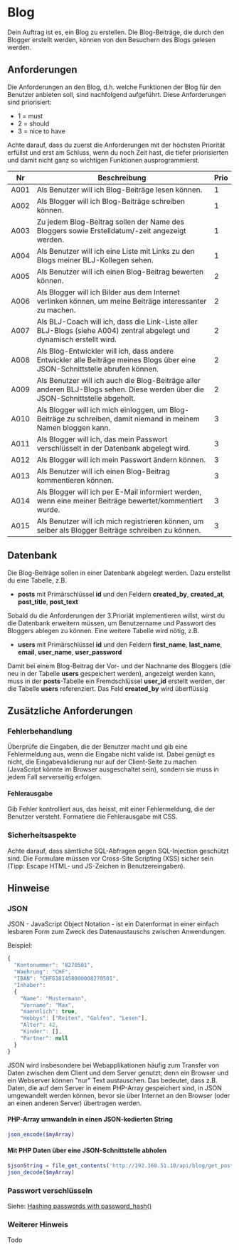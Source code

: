 # Blog
Dein Auftrag ist es, ein Blog zu erstellen. Die Blog-Beiträge, die durch den Blogger erstellt werden, können von den Besuchern des Blogs gelesen werden. 

## Anforderungen 
Die Anforderungen an den Blog, d.h. welche Funktionen der Blog für den Benutzer anbieten soll, sind nachfolgend aufgeführt. Diese Anforderungen sind priorisiert: 
- 1 = must 
- 2 = should 
- 3 = nice to have 

Achte darauf, dass du zuerst die Anforderungen mit der höchsten Priorität erfüllst und erst am Schluss, wenn du noch Zeit hast, die tiefer priorisierten und damit nicht ganz so wichtigen Funktionen ausprogrammierst. 

| Nr   | Beschreibung                                                                                                                     | Prio |
|------|----------------------------------------------------------------------------------------------------------------------------------|------|
| A001 | Als Benutzer will ich Blog-Beiträge lesen können.                                                                                |   1  |
| A002 | Als Blogger will ich Blog-Beiträge schreiben können.                                                                             |   1  |
| A003 | Zu jedem Blog-Beitrag sollen der Name des Bloggers sowie Erstelldatum/-zeit angezeigt werden.                                    |   1  |
| A004 | Als Benutzer will ich eine Liste mit Links zu den Blogs meiner BLJ-Kollegen sehen.                                               |   1  |
| A005 | Als Benutzer will ich einen Blog-Beitrag bewerten können.                                                                        |   2  |
| A006 | Als Blogger will ich Bilder aus dem Internet verlinken können, um meine Beiträge interessanter zu machen.                        |   2  | 
| A007 | Als BLJ-Coach will ich, dass die Link-Liste aller BLJ-Blogs (siehe A004) zentral abgelegt und dynamisch erstellt wird.           |   2  |
| A008 | Als Blog-Entwickler will ich, dass andere Entwickler alle Beiträge meines Blogs über eine JSON-Schnittstelle abrufen können.     |   2  |
| A009 | Als Benutzer will ich auch die Blog-Beiträge aller anderen BLJ-Blogs sehen. Diese werden über die JSON-Schnittstelle abgeholt.   |   2  |
| A010 | Als Blogger will ich mich einloggen, um Blog-Beiträge zu schreiben, damit niemand in meinem Namen bloggen kann.                  |   3  |
| A011 | Als Blogger will ich, das mein Passwort verschlüsselt in der Datenbank abgelegt wird.                                            |   3  |
| A012 | Als Blogger will ich mein Passwort ändern können.                                                                                |   3  |
| A013 | Als Benutzer will ich einen Blog-Beitrag kommentieren können.                                                                    |   3  |
| A014 | Als Blogger will ich per E-Mail informiert werden, wenn eine meiner Beiträge bewertet/kommentiert wurde.                         |   3  |
| A015 | Als Benutzer will ich mich registrieren können, um selber als Blogger Beiträge schreiben zu können.                              |   3  |

## Datenbank 
Die Blog-Beiträge sollen in einer Datenbank abgelegt werden. Dazu erstellst du eine Tabelle, z.B.
- **posts** mit Primärschlüssel **id** und den Feldern   **created_by**, **created_at**, **post_title**, **post_text** 

Sobald du die Anforderungen der 3.Prioriät implementieren willst, wirst du die Datenbank erweitern müssen, um Benutzername und Passwort des Bloggers ablegen zu können. Eine weitere Tabelle wird nötig, z.B. 
- **users** mit Primärschlüssel **id** und den Feldern **first_name**, **last_name**, **email**, **user_name**, **user_password**

Damit bei einem Blog-Beitrag der Vor- und der Nachname des Bloggers (die neu in der Tabelle **users** gespeichert werden), angezeigt werden kann, muss in der **posts**-Tabelle ein Fremdschlüssel **user_id** erstellt werden, der die Tabelle **users** referenziert. Das Feld **created_by** wird überflüssig

## Zusätzliche Anforderungen
### Fehlerbehandlung
Überprüfe die Eingaben, die der Benutzer macht und gib eine Fehlermeldung aus, wenn die Eingabe nicht valide ist. Dabei genügt es nicht, die Eingabevalidierung nur auf der Client-Seite zu machen (JavaScript könnte im Browser ausgeschaltet sein), sondern sie muss in jedem Fall serverseitig erfolgen.

#### Fehlerausgabe
Gib Fehler kontrolliert aus, das heisst, mit einer Fehlermeldung, die der Benutzer versteht. Formatiere die Fehlerausgabe mit CSS.

### Sicherheitsaspekte
Achte darauf, dass sämtliche SQL-Abfragen gegen SQL-Injection geschützt sind. Die Formulare müssen vor Cross-Site Scripting (XSS) sicher sein (Tipp: Escape HTML- und JS-Zeichen in Benutzereingaben). 

## Hinweise  

### JSON
JSON - JavaScript Object Notation - ist ein Datenformat in einer einfach lesbaren Form zum Zweck des Datenaustauschs zwischen Anwendungen.

Beispiel:
```javascript 
{
  "Kontonummer": "8270501",
  "Waehrung": "CHF", 
  "IBAN": "CHF6181458000008270501", 
  "Inhaber":
  {
    "Name": "Mustermann",
    "Vorname": "Max",
    "maennlich": true,
    "Hobbys": ["Reiten", "Golfen", "Lesen"],
    "Alter": 42,
    "Kinder": [],
    "Partner": null
  }
}
```
 JSON wird insbesondere bei Webapplikationen häufig zum Transfer von Daten zwischen dem Client und dem Server genutzt; denn ein Browser und ein Webserver können "nur" Text austauschen. Das bedeutet, dass z.B. Daten, die auf dem Server in einem PHP-Array gespeichert sind, in JSON umgewandelt werden können, bevor sie über Internet an den Browser (oder an einen anderen Server) übertragen werden. 

#### PHP-Array umwandeln in einen JSON-kodierten String
```php
json_encode($myArray)
```
#### Mit PHP Daten über eine JSON-Schnittstelle abholen
```php
$jsonString = file_get_contents('http://192.168.51.10/api/blog/get_posts.php');
json_decode($myArray)
```
### Passwort verschlüsseln  
Siehe: [Hashing passwords with password_hash()](http://www.phptherightway.com/#password_hashing)

### Weiterer Hinweis
Todo